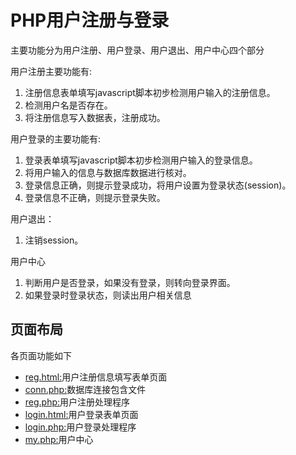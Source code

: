 # PHP用户注册与登录 #
主要功能分为用户注册、用户登录、用户退出、用户中心四个部分

用户注册主要功能有:

1. 注册信息表单填写javascript脚本初步检测用户输入的注册信息。
2. 检测用户名是否存在。
3. 将注册信息写入数据表，注册成功。

用户登录的主要功能有:

1. 登录表单填写javascript脚本初步检测用户输入的登录信息。
2. 将用户输入的信息与数据库数据进行核对。
3. 登录信息正确，则提示登录成功，将用户设置为登录状态(session)。
4. 登录信息不正确，则提示登录失败。

用户退出：

1. 注销session。

用户中心

1. 判断用户是否登录，如果没有登录，则转向登录界面。
2. 如果登录时登录状态，则读出用户相关信息

## 页面布局 ##
各页面功能如下

- [reg.html:]()用户注册信息填写表单页面
- [conn.php:]()数据库连接包含文件
- [reg.php:]()用户注册处理程序
- [login.html:]()用户登录表单页面
- [login.php:]()用户登录处理程序
- [my.php:]()用户中心